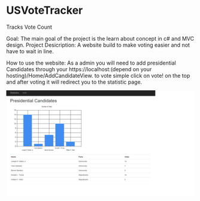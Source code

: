 # USVoteTracker
Tracks Vote Count

Goal: The main goal of the project is the learn about concept in c# and MVC design.
Project Desicription:
  A website build to make voting easier and not have to wait in line.
  
How to use the website:
  As a admin you will need to add presidential Candidates through your https://localhost:(depend on your hosting)/Home/AddCandidateView.
  to vote simple click on vote! on the top and after voting it will redirect you to the statistic page.
  
  ![](Images/VoteTracker.png)
